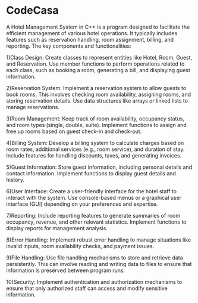 # CodeCasa

A Hotel Management System in C++ is a program designed to facilitate the efficient management of various hotel operations. It typically includes features such as reservation handling, room assignment, billing, and reporting. The key components and functionalities:

1)Class Design:
Create classes to represent entities like Hotel, Room, Guest, and Reservation.
Use member functions to perform operations related to each class, such as booking a room, generating a bill, and displaying guest information.

2)Reservation System:
Implement a reservation system to allow guests to book rooms. This involves checking room availability, assigning rooms, and storing reservation details.
Use data structures like arrays or linked lists to manage reservations.

3)Room Management:
Keep track of room availability, occupancy status, and room types (single, double, suite).
Implement functions to assign and free up rooms based on guest check-in and check-out.

4)Billing System:
Develop a billing system to calculate charges based on room rates, additional services (e.g., room service), and duration of stay.
Include features for handling discounts, taxes, and generating invoices.

5)Guest Information:
Store guest information, including personal details and contact information.
Implement functions to display guest details and history.

6)User Interface:
Create a user-friendly interface for the hotel staff to interact with the system.
Use console-based menus or a graphical user interface (GUI) depending on your preferences and expertise.

7)Reporting:
Include reporting features to generate summaries of room occupancy, revenue, and other relevant statistics.
Implement functions to display reports for management analysis.

8)Error Handling:
Implement robust error handling to manage situations like invalid inputs, room availability checks, and payment issues.

9)File Handling:
Use file handling mechanisms to store and retrieve data persistently. This can involve reading and writing data to files to ensure that information is preserved between program runs.

10)Security:
Implement authentication and authorization mechanisms to ensure that only authorized staff can access and modify sensitive information.
